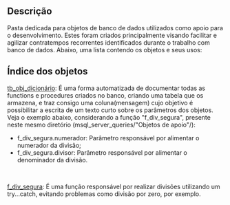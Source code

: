 ## Descrição
Pasta dedicada para objetos de banco de dados utilizados como apoio para o desenvolvimento.
Estes foram criados principalmente visando facilitar e agilizar contratempos recorrentes identificados durante o trabalho com banco de dados.
Abaixo, uma lista contendo os objetos e seus usos:
## Índice dos objetos
[tb_obj_dicionário](https://github.com/oherikee/msql_server_queries/blob/main/Objetos%20de%20apoio/tb_obj_dicion%C3%A1rio.sql):
  É uma forma automatizada de documentar todas as functions e procedures criados no banco, criando uma tabela que os armazena, e traz consigo uma coluna(mensagem) cujo objetivo é possibilitar a escrita de um texto curto sobre os parâmetros dos objetos. Veja o exemplo abaixo, considerando a função "f_div_segura", presente neste mesmo diretório (msql_server_queries/"Objetos de apoio"/): 
- f_div_segura.numerador: Parâmetro responsável por alimentar o numerador da divisão;
- f_div_segura.divisor: Parâmetro responsável por alimentar o denominador da divisão.
<br>

  [f_div_segura](https://github.com/oherikee/msql_server_queries/blob/main/Objetos%20de%20apoio/f_div_segura.sql):
  É uma função responsável por realizar divisões utilizando um try...catch, evitando problemas como divisão por zero, por exemplo.
